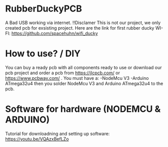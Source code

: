 # RubberDuckyPCB

A Bad USB working via internet.
!!Disclamer This is not our project, we only created pcb for exsisting project. Here are the link for first rubber ducky WI-FI:
https://github.com/spacehuhn/wifi_ducky

# How to use? / DIY

You can buy a ready pcb with all components ready to use or download our pcb project and order a pcb from https://jlcpcb.com/ or https://www.pcbway.com/ .
You must have a: 
-NodeMcu V3
-Arduino ATmega32u4
then you solder NodeMcu V3 and Arduino ATmega32u4 to the pcb.

# Software for hardware (NODEMCU & ARDUINO)

Tutorial for downloadning and setting up software:
https://youtu.be/VQAzxBefLZo
